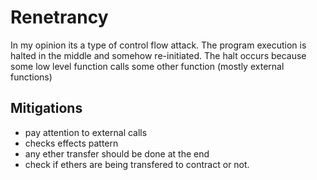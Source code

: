 # Renetrancy
In my opinion its a type of control flow attack. The program execution is halted in the middle and somehow re-initiated. The halt occurs because some low level function calls some other function (mostly external functions)
## Mitigations
- pay attention to external calls
- checks effects pattern
- any ether transfer should be done at the end
- check if ethers are being transfered to contract or not. 
